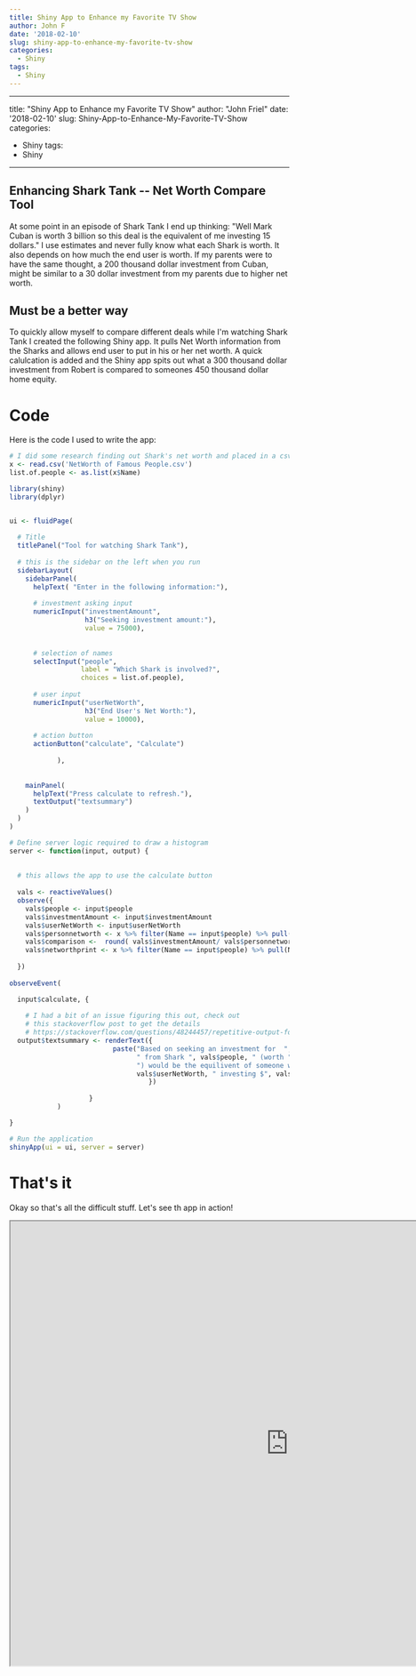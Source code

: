 ```yaml
---
title: Shiny App to Enhance my Favorite TV Show
author: John F
date: '2018-02-10'
slug: shiny-app-to-enhance-my-favorite-tv-show
categories:
  - Shiny
tags:
  - Shiny
---
```




---
title: "Shiny App to Enhance my Favorite TV Show"
author: "John Friel"
date: '2018-02-10'
slug: Shiny-App-to-Enhance-My-Favorite-TV-Show
categories:
  - Shiny
tags:
  - Shiny
---

## Enhancing Shark Tank -- Net Worth Compare Tool

At some point in an episode of Shark Tank I end up thinking: "Well Mark Cuban is worth 3 billion so this deal is the equivalent of me investing 15 dollars." I use estimates and never fully know what each Shark is worth. It also depends on how much the end user is worth. If my parents were to have the same thought, a 200 thousand dollar investment from Cuban, might be similar to a 30 dollar investment from my parents due to higher net worth. 

## Must be a better way 

To quickly allow myself to compare different deals while I'm watching Shark Tank I created the following Shiny app. It pulls Net Worth information from the Sharks and allows end user to put in his or her net worth. A quick calulcation is added and the Shiny app spits out what a 300 thousand dollar investment from Robert is compared to someones 450 thousand dollar home equity. 

# Code 

Here is the code I used to write the app:


```r
# I did some research finding out Shark's net worth and placed in a csv 
x <- read.csv('NetWorth of Famous People.csv')
list.of.people <- as.list(x$Name)

library(shiny)
library(dplyr)


ui <- fluidPage(
   
  # Title 
  titlePanel("Tool for watching Shark Tank"),
  
  # this is the sidebar on the left when you run 
  sidebarLayout(
    sidebarPanel(
      helpText( "Enter in the following information:"),
      
      # investment asking input            
      numericInput("investmentAmount",
                   h3("Seeking investment amount:"),
                   value = 75000),
      
      
      # selection of names
      selectInput("people",
                  label = "Which Shark is involved?",
                  choices = list.of.people),
      
      # user input            
      numericInput("userNetWorth",
                   h3("End User's Net Worth:"),
                   value = 10000),
      
      # action button
      actionButton("calculate", "Calculate")
              
            ), 
      
                  
    mainPanel(
      helpText("Press calculate to refresh."),
      textOutput("textsummary")
    )
  )
)

# Define server logic required to draw a histogram
server <- function(input, output) {
  
  
  # this allows the app to use the calculate button 
  
  vals <- reactiveValues()
  observe({
    vals$people <- input$people
    vals$investmentAmount <- input$investmentAmount
    vals$userNetWorth <- input$userNetWorth
    vals$personnetworth <- x %>% filter(Name == input$people) %>% pull(Networth)
    vals$comparison <-  round( vals$investmentAmount/ vals$personnetworth * vals$userNetWorth, 2)
    vals$networthprint <- x %>% filter(Name == input$people) %>% pull(Networthprint)
    
  })
  
observeEvent(

  input$calculate, {
    
    # I had a bit of an issue figuring this out, check out 
    # this stackoverflow post to get the details     
    # https://stackoverflow.com/questions/48244457/repetitive-output-for-shiny-rendertext
  output$textsummary <- renderText({
                          paste("Based on seeking an investment for  ", vals$investmentAmount, 
                                " from Shark ", vals$people, " (worth ", vals$networthprint,
                                ") would be the equilivent of someone worth ",
                                vals$userNetWorth, " investing $", vals$comparison)
                                   })
  
                    }
            )

}

# Run the application 
shinyApp(ui = ui, server = server)
```


# That's it

Okay so that's all the difficult stuff. Let's see th app in action!


 <div class="iframe_container">
 
 
  <iframe width="1000" height="800" src="https://jpf5046.shinyapps.io/NetWorthCompareTool/" frameborder="1" allowfullscreen></iframe>
</div>
 



